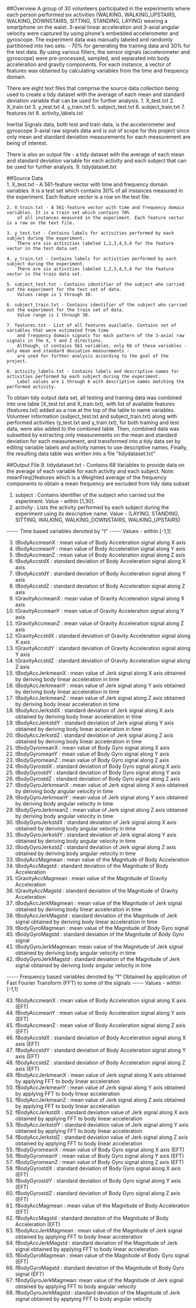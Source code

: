##Overview
A group of 30 volunteers participated in the experiments where each person performed six activities
	(WALKING, WALKING_UPSTAIRS, WALKING_DOWNSTAIRS, SITTING, STANDING, LAYING) wearing a smartphone on the waist. 
	3-axial linear acceleration and 3-axial angular velocity were captured by using phone's embedded accelerometer and gyroscope. 
	The experiment data was manually labeled and randomly partitioned into two sets:
		- 70% for generating the training data and 30% for the test data.
	By using various filters, the sensor signals (accelerometer and gyroscope) were pre-processed, sampled, and separated
	into body acceleration and gravity components. For each instance, a vector of features was obtained by calculating
	variables from the time and frequency domain.

There are eight text files that comprise the source data collection being used to create a tidy dataset with the average
	of each mean and standard deviation variable that can be used for further analysis.
		1. X_test.txt
		2. X_train.txt
		3. y_test.txt
		4. y_train.txt
		5. subject_test.txt
		6. subject_train.txt
		7. features.txt
		8. activity_labels.txt

Inertial Signals data, both test and train data, is the accelerometer and gyroscope 3-axial raw signals data
	and is out of scope for this project since only mean and standard deviation measurements for each measurement
	are being of interest.

There is also an output file - a tidy dataset with the average of each mean and standard deviation variable
	for each activity and each subject that can be used for further analysis.
		9. tidydataset.txt
		
##Source Data		
	1. X_test.txt - A 561-feature vector with time and frequency domain variables. It is a test set which contains 30%
		of all instances measured in the experiment. Each feature vector is a row on the text file.

	2. X_train.txt - A 561-feature vector with time and frequency domain variables. It is a train set which contains 70%
		of all instances measured in the experiment. Each feature vector is a row on the text file.
			
	3. y_test.txt - Contains labels for activities performed by each subject during the experiment.
		There are six activities labeled 1,2,3,4,5,6 for the feature vector in the test data set.
		
	4. y_train.txt - Contains labels for activities performed by each subject during the experiment.
		There are six activities labeled 1,2,3,4,5,6 for the feature vector in the train data set.

	5. subject_test.txt - Contains identifier of the subject who carried out the experiment for the test set of data.
		Values range is 1 through 30.

	6. subject_train.txt - Contains identifier of the subject who carried out the experiment for the train set of data.
		Value range is 1 through 30.
		
	7. features.txt - List of all features available. Contains set of variables that were estimated from time
		and frequency domain signals for each pattern of the 3-axial raw signals in the X, Y and Z directions.
		Although, it contains 561 variables, only 66 of these variables - only mean and standard deviation measurements -
		are used for further analysis according to the goal of the project.
		
	8. activity_labels.txt - Contains labels and descriptive names for activities performed by each subject during the experiment.
		Label values are 1 through 6 with descriptive names matching the performed activity.

To obtain tidy output data set, all testing and training data was combined into one table (X_test.txt and X_train.txt),
with list of available features (features.txt) added as a row at the top of the table to name variables.
Volunteer information (subject_test.txt and subject_train.txt) along with performed activities (y_test.txt and y_train.txt),
for both training and test data, were also added to the combined table. Then, combined data was subsetted
by extracting only measurements on the mean and standard deviation for each measurement, and transformed into a tidy
data set by editing variable labels and activity names to use descriptive names. Finally, the resulting data table
was written into a file "tidydataset.txt"
		
##Output File
	9. tidydataset.txt - Contains 68 Variables to provide data on the average of each variable for each activity and each subject.
						Note:	meanFreq()features which is a Weighted average of the frequency components to obtain a mean frequency
								are excluded from tidy data subset  

 1. subject				: Contains identifier of the subject who carried out the experiment. Value - within [1,30].
 2. activity			: Lists the activity performed by each subject during the experiment using its descriptive name.
						  Value - (LAYING, STANDING, SITTING, WALKING, WALKING_DOWNSTAIRS, WALKING_UPSTAIRS)
 
 -----	Time based variables denoted by "t"
 ----- 	Values - within [-1,1]

 3. tBodyAccmeanX       : mean value of Body Acceleration signal along X axis
 4. tBodyAccmeanY       : mean value of Body Acceleration signal along Y axis
 5. tBodyAccmeanZ       : mean value of Body Acceleration signal along Z axis
 6. tBodyAccstdX        : standard deviation of Body Acceleration signal along X axis
 7. tBodyAccstdY        : standard deviation of Body Acceleration signal along Y axis
 8. tBodyAccstdZ        : standard deviation of Body Acceleration signal along Z axis
 9. tGravityAccmeanX    : mean value of Gravity Acceleration signal along X axis
10. tGravityAccmeanY    : mean value of Gravity Acceleration signal along Y axis
11. tGravityAccmeanZ    : mean value of Gravity Acceleration signal along Z axis
12. tGravityAccstdX     : standard deviation of Gravity Acceleration signal along X axis
13. tGravityAccstdY     : standard deviation of Gravity Acceleration signal along Y axis
14. tGravityAccstdZ     : standard deviation of Gravity Acceleration signal along Z axis
15. tBodyAccJerkmeanX   : mean value of Jerk signal along X axis obtained by deriving body linear acceleration in time 
16. tBodyAccJerkmeanY   : mean value of Jerk signal along Y axis obtained by deriving body linear acceleration in time 
17. tBodyAccJerkmeanZ   : mean value of Jerk signal along Z axis obtained by deriving body linear acceleration in time 
18. tBodyAccJerkstdX    : standard deviation of Jerk signal along X axis obtained by deriving body linear acceleration in time 
19. tBodyAccJerkstdY    : standard deviation of Jerk signal along Y axis obtained by deriving body linear acceleration in time 
20. tBodyAccJerkstdZ    : standard deviation of Jerk signal along Z axis obtained by deriving body linear acceleration in time 
21. tBodyGyromeanX      : mean value of Body Gyro signal along X axis
22. tBodyGyromeanY      : mean value of Body Gyro signal along Y axis
23. tBodyGyromeanZ      : mean value of Body Gyro signal along Z axis
24. tBodyGyrostdX       : standard deviation of Body Gyro signal along X axis
25. tBodyGyrostdY       : standard deviation of Body Gyro signal along Y axis
26. tBodyGyrostdZ       : standard deviation of Body Gyro signal along Z axis
27. tBodyGyroJerkmeanX  : mean value of Jerk signal along X axis obtained by deriving body angular velocity in time 
28. tBodyGyroJerkmeanY  : mean value of Jerk signal along Y axis obtained by deriving body angular velocity in time 
29. tBodyGyroJerkmeanZ  : mean value of Jerk signal along Z axis obtained by deriving body angular velocity in time 
30. tBodyGyroJerkstdX   : standard deviation of Jerk signal along X axis obtained by deriving body angular velocity in time
31. tBodyGyroJerkstdY   : standard deviation of Jerk signal along Y axis obtained by deriving body angular velocity in time
32. tBodyGyroJerkstdZ   : standard deviation of Jerk signal along Z axis obtained by deriving body angular velocity in time
33. tBodyAccMagmean     : mean value of the Magnitude of Body Acceleration
34. tBodyAccMagstd      : standard deviation of the Magnitude of Body Acceleration
35. tGravityAccMagmean  : mean value of the Magnitude of Gravity Acceleration
36. tGravityAccMagstd   : standard deviation of the Magnitude of Gravity Acceleration
37. tBodyAccJerkMagmean : mean value of the Magnitude of Jerk signal obtained by deriving body linear acceleration in time 
38. tBodyAccJerkMagstd  : standard deviation of the Magnitude of Jerk signal obtained by deriving body linear acceleration in time 
39. tBodyGyroMagmean    : mean value of the Magnitude of Body Gyro signal
40. tBodyGyroMagstd     : standard deviation of the Magnitude of Body Gyro signal
41. tBodyGyroJerkMagmean: mean value of the Magnitude of Jerk signal obtained by deriving body angular velocity in time 
42. tBodyGyroJerkMagstd : standard deviation of the Magnitude of Jerk signal obtained by deriving body angular velocity in time 
 
 -----	Frequency based variables denoted by "f"
		Obtained by application of Fast Fourier Transform (FFT) to some of the signals
 -----	Values - within [-1,1]
  
43. fBodyAccmeanX       : mean value of Body Acceleration signal along X axis (EFT)
44. fBodyAccmeanY       : mean value of Body Acceleration signal along Y axis (EFT)
45. fBodyAccmeanZ       : mean value of Body Acceleration signal along Z axis (EFT)
46. fBodyAccstdX        : standard deviation of Body Acceleration signal along X axis (EFT)
47. fBodyAccstdY        : standard deviation of Body Acceleration signal along Y axis (EFT)
48. fBodyAccstdZ        : standard deviation of Body Acceleration signal along Z axis (EFT)
49. fBodyAccJerkmeanX   : mean value of Jerk signal along X axis obtained by applying FFT to body linear acceleration 
50. fBodyAccJerkmeanY   : mean value of Jerk signal along Y axis obtained by applying FFT to body linear acceleration 
51. fBodyAccJerkmeanZ   : mean value of Jerk signal along Z axis obtained by applying FFT to body linear acceleration 
52. fBodyAccJerkstdX    : standard deviation value of Jerk signal along X axis obtained by applying FFT to body linear acceleration
53. fBodyAccJerkstdY    : standard deviation value of Jerk signal along Y axis obtained by applying FFT to body linear acceleration
54. fBodyAccJerkstdZ    : standard deviation value of Jerk signal along Z axis obtained by applying FFT to body linear acceleration
55. fBodyGyromeanX      : mean value of Body Gyro signal along X axis (EFT)
56. fBodyGyromeanY      : mean value of Body Gyro signal along Y axis (EFT)
57. fBodyGyromeanZ      : mean value of Body Gyro signal along Z axis (EFT)
58. fBodyGyrostdX       : standard deviation of Body Gyro signal along X axis (EFT)
59. fBodyGyrostdY       : standard deviation of Body Gyro signal along Y axis (EFT)
60. fBodyGyrostdZ       : standard deviation of Body Gyro signal along Z axis (EFT)
61. fBodyAccMagmean     : mean value of the Magnitude of Body Acceleration (EFT)
62. fBodyAccMagstd      : standard deviation of the Magnitude of Body Acceleration (EFT)
63. fBodyAccJerkMagmean : mean value of the Magnitude of Jerk signal obtained by applying FFT to body linear acceleration
64. fBodyAccJerkMagstd  : standard deviation of the Magnitude of Jerk signal obtained by applying FFT to body linear acceleration
65. fBodyGyroMagmean    : mean value of the Magnitude of Body Gyro signal (EFT)
66. fBodyGyroMagstd     : standard deviation of the Magnitude of Body Gyro signal (EFT)
67. fBodyGyroJerkMagmean: mean value of the Magnitude of Jerk signal obtained by applying FFT to body angular velocity 
68. fBodyGyroJerkMagstd : standard deviation of the Magnitude of Jerk signal obtained by applying FFT to body angular velocity 